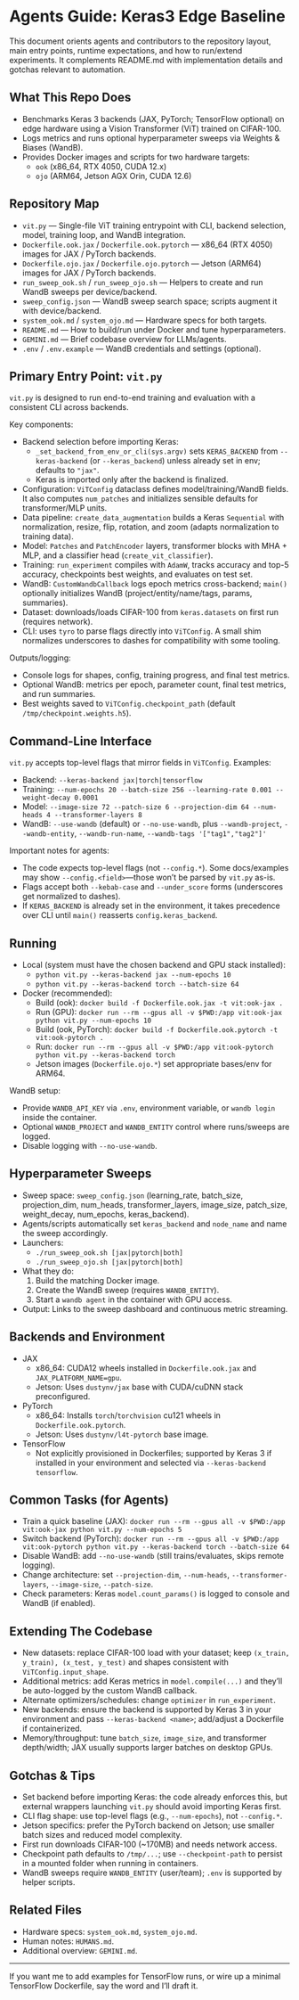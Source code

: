# Agents Guide: Keras3 Edge Baseline

This document orients agents and contributors to the repository layout, main entry points, runtime expectations, and how to run/extend experiments. It complements README.md with implementation details and gotchas relevant to automation.

## What This Repo Does
- Benchmarks Keras 3 backends (JAX, PyTorch; TensorFlow optional) on edge hardware using a Vision Transformer (ViT) trained on CIFAR-100.
- Logs metrics and runs optional hyperparameter sweeps via Weights & Biases (WandB).
- Provides Docker images and scripts for two hardware targets:
  - `ook` (x86_64, RTX 4050, CUDA 12.x)
  - `ojo` (ARM64, Jetson AGX Orin, CUDA 12.6)

## Repository Map
- `vit.py` — Single-file ViT training entrypoint with CLI, backend selection, model, training loop, and WandB integration.
- `Dockerfile.ook.jax` / `Dockerfile.ook.pytorch` — x86_64 (RTX 4050) images for JAX / PyTorch backends.
- `Dockerfile.ojo.jax` / `Dockerfile.ojo.pytorch` — Jetson (ARM64) images for JAX / PyTorch backends.
- `run_sweep_ook.sh` / `run_sweep_ojo.sh` — Helpers to create and run WandB sweeps per device/backend.
- `sweep_config.json` — WandB sweep search space; scripts augment it with device/backend.
- `system_ook.md` / `system_ojo.md` — Hardware specs for both targets.
- `README.md` — How to build/run under Docker and tune hyperparameters.
- `GEMINI.md` — Brief codebase overview for LLMs/agents.
- `.env` / `.env.example` — WandB credentials and settings (optional).

## Primary Entry Point: `vit.py`
`vit.py` is designed to run end-to-end training and evaluation with a consistent CLI across backends.

Key components:
- Backend selection before importing Keras:
  - `_set_backend_from_env_or_cli(sys.argv)` sets `KERAS_BACKEND` from `--keras-backend` (or `--keras_backend`) unless already set in env; defaults to `"jax"`.
  - Keras is imported only after the backend is finalized.
- Configuration: `ViTConfig` dataclass defines model/training/WandB fields. It also computes `num_patches` and initializes sensible defaults for transformer/MLP units.
- Data pipeline: `create_data_augmentation` builds a Keras `Sequential` with normalization, resize, flip, rotation, and zoom (adapts normalization to training data).
- Model: `Patches` and `PatchEncoder` layers, transformer blocks with MHA + MLP, and a classifier head (`create_vit_classifier`).
- Training: `run_experiment` compiles with `AdamW`, tracks accuracy and top-5 accuracy, checkpoints best weights, and evaluates on test set.
- WandB: `CustomWandbCallback` logs epoch metrics cross-backend; `main()` optionally initializes WandB (project/entity/name/tags, params, summaries).
- Dataset: downloads/loads CIFAR-100 from `keras.datasets` on first run (requires network).
- CLI: uses `tyro` to parse flags directly into `ViTConfig`. A small shim normalizes underscores to dashes for compatibility with some tooling.

Outputs/logging:
- Console logs for shapes, config, training progress, and final test metrics.
- Optional WandB: metrics per epoch, parameter count, final test metrics, and run summaries.
- Best weights saved to `ViTConfig.checkpoint_path` (default `/tmp/checkpoint.weights.h5`).

## Command-Line Interface
`vit.py` accepts top-level flags that mirror fields in `ViTConfig`. Examples:
- Backend: `--keras-backend jax|torch|tensorflow`
- Training: `--num-epochs 20 --batch-size 256 --learning-rate 0.001 --weight-decay 0.0001`
- Model: `--image-size 72 --patch-size 6 --projection-dim 64 --num-heads 4 --transformer-layers 8`
- WandB: `--use-wandb` (default) or `--no-use-wandb`, plus `--wandb-project`, `--wandb-entity`, `--wandb-run-name`, `--wandb-tags '["tag1","tag2"]'`

Important notes for agents:
- The code expects top-level flags (not `--config.*`). Some docs/examples may show `--config.<field>`—those won’t be parsed by `vit.py` as-is.
- Flags accept both `--kebab-case` and `--under_score` forms (underscores get normalized to dashes).
- If `KERAS_BACKEND` is already set in the environment, it takes precedence over CLI until `main()` reasserts `config.keras_backend`.

## Running
- Local (system must have the chosen backend and GPU stack installed):
  - `python vit.py --keras-backend jax --num-epochs 10`
  - `python vit.py --keras-backend torch --batch-size 64`
- Docker (recommended):
  - Build (ook): `docker build -f Dockerfile.ook.jax -t vit:ook-jax .`
  - Run (GPU): `docker run --rm --gpus all -v $PWD:/app vit:ook-jax python vit.py --num-epochs 10`
  - Build (ook, PyTorch): `docker build -f Dockerfile.ook.pytorch -t vit:ook-pytorch .`
  - Run: `docker run --rm --gpus all -v $PWD:/app vit:ook-pytorch python vit.py --keras-backend torch`
  - Jetson images (`Dockerfile.ojo.*`) set appropriate bases/env for ARM64.

WandB setup:
- Provide `WANDB_API_KEY` via `.env`, environment variable, or `wandb login` inside the container.
- Optional `WANDB_PROJECT` and `WANDB_ENTITY` control where runs/sweeps are logged.
- Disable logging with `--no-use-wandb`.

## Hyperparameter Sweeps
- Sweep space: `sweep_config.json` (learning_rate, batch_size, projection_dim, num_heads, transformer_layers, image_size, patch_size, weight_decay, num_epochs, keras_backend).
- Agents/scripts automatically set `keras_backend` and `node_name` and name the sweep accordingly.
- Launchers:
  - `./run_sweep_ook.sh [jax|pytorch|both]`
  - `./run_sweep_ojo.sh [jax|pytorch|both]`
- What they do:
  1) Build the matching Docker image.
  2) Create the WandB sweep (requires `WANDB_ENTITY`).
  3) Start a `wandb agent` in the container with GPU access.
- Output: Links to the sweep dashboard and continuous metric streaming.

## Backends and Environment
- JAX
  - x86_64: CUDA12 wheels installed in `Dockerfile.ook.jax` and `JAX_PLATFORM_NAME=gpu`.
  - Jetson: Uses `dustynv/jax` base with CUDA/cuDNN stack preconfigured.
- PyTorch
  - x86_64: Installs `torch`/`torchvision` cu121 wheels in `Dockerfile.ook.pytorch`.
  - Jetson: Uses `dustynv/l4t-pytorch` base image.
- TensorFlow
  - Not explicitly provisioned in Dockerfiles; supported by Keras 3 if installed in your environment and selected via `--keras-backend tensorflow`.

## Common Tasks (for Agents)
- Train a quick baseline (JAX): `docker run --rm --gpus all -v $PWD:/app vit:ook-jax python vit.py --num-epochs 5`
- Switch backend (PyTorch): `docker run --rm --gpus all -v $PWD:/app vit:ook-pytorch python vit.py --keras-backend torch --batch-size 64`
- Disable WandB: add `--no-use-wandb` (still trains/evaluates, skips remote logging).
- Change architecture: set `--projection-dim`, `--num-heads`, `--transformer-layers`, `--image-size`, `--patch-size`.
- Check parameters: Keras `model.count_params()` is logged to console and WandB (if enabled).

## Extending The Codebase
- New datasets: replace CIFAR-100 load with your dataset; keep `(x_train, y_train), (x_test, y_test)` and shapes consistent with `ViTConfig.input_shape`.
- Additional metrics: add Keras metrics in `model.compile(...)` and they’ll be auto-logged by the custom WandB callback.
- Alternate optimizers/schedules: change `optimizer` in `run_experiment`.
- New backends: ensure the backend is supported by Keras 3 in your environment and pass `--keras-backend <name>`; add/adjust a Dockerfile if containerized.
- Memory/throughput: tune `batch_size`, `image_size`, and transformer depth/width; JAX usually supports larger batches on desktop GPUs.

## Gotchas & Tips
- Set backend before importing Keras: the code already enforces this, but external wrappers launching `vit.py` should avoid importing Keras first.
- CLI flag shape: use top-level flags (e.g., `--num-epochs`), not `--config.*`.
- Jetson specifics: prefer the PyTorch backend on Jetson; use smaller batch sizes and reduced model complexity.
- First run downloads CIFAR-100 (~170MB) and needs network access.
- Checkpoint path defaults to `/tmp/...`; use `--checkpoint-path` to persist in a mounted folder when running in containers.
- WandB sweeps require `WANDB_ENTITY` (user/team); `.env` is supported by helper scripts.

## Related Files
- Hardware specs: `system_ook.md`, `system_ojo.md`.
- Human notes: `HUMANS.md`.
- Additional overview: `GEMINI.md`.

---
If you want me to add examples for TensorFlow runs, or wire up a minimal TensorFlow Dockerfile, say the word and I’ll draft it.

